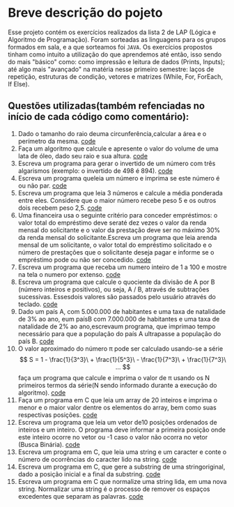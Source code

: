 # Breve descrição do pojeto
Esse projeto contém os exercícios realizados da lista 2 de LAP (Lógica e Algoritmo de Programação).
Foram sorteadas as linguagens para os grupos formados em sala, e a que sorteamos foi `JAVA`.
Os exercícios propostos tinham como intuito a utilização do que aprendemos até então, isso sendo do mais "básico" como: como impressão e leitura de dados (Prints, Inputs); até algo mais "avançado" na matéria nesse primeiro semestre: laços de repetição, estruturas de condição, vetores e matrizes (While, For, ForEach, If Else).

## Questões utilizadas(também refenciadas no início de cada código como comentário):
1. Dado o tamanho do raio deuma circunferência,calcular a área e o perímetro da mesma. [code](https://github.com/Guilherme-Soares-Sousa/Lista-de-exercicios-2/blob/master/src/exercicio3.java)
2. Faça um algoritmo que calcule e apresente o valor do volume de uma lata de óleo, dado seu raio e sua altura. [code](https://github.com/Guilherme-Soares-Sousa/Lista-de-exercicios-2/blob/master/src/exercicio9.java)
3. Escreva  um  programa  para  gerar  o  invertido  de  um  número  com  três  algarismos (exemplo: o invertido de 498 é 894). [code](https://github.com/Guilherme-Soares-Sousa/Lista-de-exercicios-2/blob/master/src/exercicio16.java)
4. Escreva um programa queleia um número e imprima se este número é ou não par. [code](https://github.com/Guilherme-Soares-Sousa/Lista-de-exercicios-2/blob/master/src/exercicio23.java)
5. Escreva  um  programa  que  leia  3  números  e  calcule  a  média  ponderada  entre  eles. Considere que o maior número recebe peso 5 e os outros dois recebem peso 2,5. [code](https://github.com/Guilherme-Soares-Sousa/Lista-de-exercicios-2/blob/master/src/exercicio27.java)
6. Uma  financeira  usa  o  seguinte  critério  para  conceder  empréstimos: o  valor  total  do empréstimo  deve  seraté  dez  vezes o  valor  da  renda  mensal  do  solicitante e  o  valor  da prestação deve ser no máximo 30% da renda mensal do solicitante.Escreva um programa que  leia  arenda  mensal  de um solicitante,  o valor  total  do  empréstimo  solicitado  e  o número de prestações que o solicitante deseja pagar e informe se o empréstimo pode ou não ser concedido. [code](https://github.com/Guilherme-Soares-Sousa/Lista-de-exercicios-2/blob/master/src/exercicio34.java)
7. Escreva  um  programa  que  receba  um  numero  inteiro  de  1  a 100  e  mostre  na  tela  o numero por extenso. [code](https://github.com/Guilherme-Soares-Sousa/Lista-de-exercicios-2/blob/master/src/exercicio40.java)
8. Escreva um programa que calcule o quociente da divisão de A por B (número inteiros e positivos),  ou  seja,  A  /  B,  através  de  subtrações  sucessivas.  Essesdois  valores  são passados pelo usuário através do teclado. [code](https://github.com/Guilherme-Soares-Sousa/Lista-de-exercicios-2/blob/master/src/exercicio46.java)
9. Dado um país A, com 5.000.000 de habitantes e uma taxa de natalidade de 3% ao ano, eum paísB com 7.000.000 de habitantes e uma taxa de natalidade de 2% ao ano,escrevaum programa, que imprimao tempo necessário para que a população do país A ultrapasse a população do país B. [code](https://github.com/Guilherme-Soares-Sousa/Lista-de-exercicios-2/blob/master/src/exercicio53.java)
10. O valor aproximado do número π pode ser calculado usando-se a série
$$
S = 1 - \frac{1}{3^3}\ + \frac{1}{5^3}\ - \frac{1}{7^3}\ + \frac{1}{7^3}\ ...
$$
faça um programa que calcule e imprima o valor de π usando os N primeiros termos da série(N sendo informado durante a execução do algoritmo). [code](https://github.com/Guilherme-Soares-Sousa/Lista-de-exercicios-2/blob/master/src/exercicio58.java)
11. Faça um programa em C que leia um array de 20 inteiros e imprima o menor e o maior valor dentre os elementos do array, bem como suas respectivas posições. [code](https://github.com/Guilherme-Soares-Sousa/Lista-de-exercicios-2/blob/master/src/exercicio65.java)
12. Escreva  um  programa  que  leia  um  vetor  de10  posições  ordenados  de  inteiros  e  um inteiro. O programa deve informar a primeira posição onde este inteiro ocorre no vetor ou -1 caso o valor não ocorra no vetor (Busca Binária). [code](https://github.com/Guilherme-Soares-Sousa/Lista-de-exercicios-2/blob/master/src/exercicio72.java)
13. Escreva  um  programa  em  C,  que  leia  uma  string  e  um  caracter  e  conte  o  número  de ocorrências do caracter lido na string. [code](https://github.com/Guilherme-Soares-Sousa/Lista-de-exercicios-2/blob/master/src/exercicio78.java)
14. Escreva um programa em C, que gere a substring de uma stringoriginal, dado a posição inicial e a final da substring. [code](https://github.com/Guilherme-Soares-Sousa/Lista-de-exercicios-2/blob/master/src/exercicio79.java)
15. Escreva  um  programa  em  C  que  normalize  uma  string  lida,  em  uma  nova  string. Normalizar  uma  string  é  o  processo  de  remover  os  espaços  excedentes  que  separam  as palavras. [code](https://github.com/Guilherme-Soares-Sousa/Lista-de-exercicios-2/blob/master/src/exercicio81.java)

